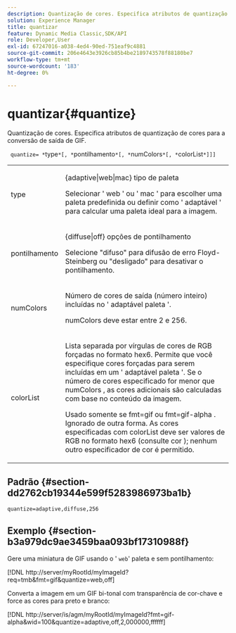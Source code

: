 ```yaml
---
description: Quantização de cores. Especifica atributos de quantização de cores para a conversão de saída de GIF.
solution: Experience Manager
title: quantizar
feature: Dynamic Media Classic,SDK/API
role: Developer,User
exl-id: 67247016-a038-4ed4-90ed-751eaf9c4881
source-git-commit: 206e4643e3926cb85b4be2189743578f88180be7
workflow-type: tm+mt
source-wordcount: '183'
ht-degree: 0%

---
```


# quantizar{#quantize}

Quantização de cores. Especifica atributos de quantização de cores para a conversão de saída de GIF.

` quantize= *`type`*[, *`pontilhamento`*[, *`numColors`*[, *`colorList`*]]]`

<table id="simpletable_6BF155FCB8224E7EBFC8D8375AD26A71"> 
 <tr class="strow"> 
  <td class="stentry"> <p> <span class="codeph"> <span class="varname"> type </span> </span> </p> </td> 
  <td class="stentry"> <p> <span class="codeph"> {adaptive|web|mac} </span> tipo de paleta </p> <p>Selecionar ' <span class="codeph"> web </span>' ou ' <span class="codeph"> mac </span>' para escolher uma paleta predefinida ou definir como ' <span class="codeph"> adaptável </span>' para calcular uma paleta ideal para a imagem. </p> </td> 
 </tr> 
 <tr class="strow"> 
  <td class="stentry"> <p> <span class="codeph"> <span class="varname"> pontilhamento </span> </span> </p> </td> 
  <td class="stentry"> <p> <span class="codeph"> {diffuse|off} </span> opções de pontilhamento </p> <p>Selecione "difuso" para difusão de erro Floyd- Steinberg ou "desligado" para desativar o pontilhamento. </p> </td> 
 </tr> 
 <tr class="strow"> 
  <td class="stentry"> <p> <span class="codeph"> <span class="varname"> numColors </span> </span> </p> </td> 
  <td class="stentry"> <p>Número de cores de saída (número inteiro) incluídas no ' <span class="codeph"> adaptável </span>paleta '. </p> <p> <span class="codeph"> <span class="varname"> numColors </span> </span> deve estar entre 2 e 256. </p> </td> 
 </tr> 
 <tr class="strow"> 
  <td class="stentry"> <p> <span class="codeph"> <span class="varname"> colorList </span> </span> </p> </td> 
  <td class="stentry"> <p>Lista separada por vírgulas de cores de RGB forçadas no formato hex6. Permite que você especifique cores forçadas para serem incluídas em um ' <span class="codeph"> adaptável </span>paleta '. Se o número de cores especificado for menor que <span class="codeph"> numColors </span>, as cores adicionais são calculadas com base no conteúdo da imagem. </p> <p>Usado somente se <span class="codeph"> fmt=gif </span> ou <span class="codeph"> fmt=gif-alpha </span>. Ignorado de outra forma. As cores especificadas com <span class="codeph"> <span class="varname"> colorList </span> </span> deve ser valores de RGB no formato hex6 (consulte <span class="codeph"> cor </span>); nenhum outro especificador de cor é permitido. </p> </td> 
 </tr> 
</table>

## Padrão {#section-dd2762cb19344e599f5283986973ba1b}

`quantize=adaptive,diffuse,256`

## Exemplo {#section-b3a979dc9ae3459baa093bf17310988f}

Gere uma miniatura de GIF usando o &#39; `web`&#39; paleta e sem pontilhamento:

[!DNL http://server/myRootId/myImageId?req=tmb&fmt=gif&quantize=web,off]

Converta a imagem em um GIF bi-tonal com transparência de cor-chave e force as cores para preto e branco:

[!DNL http://server/is/agm/myRootId/myImageId?fmt=gif-alpha&wid=100&quantize=adaptive,off,2,000000,ffffff]
